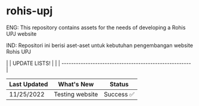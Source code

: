 # rohis-upj

ENG: This repository contains assets for the needs of developing a Rohis UPJ website

IND: Repositori ini berisi aset-aset untuk kebutuhan pengembangan website Rohis UPJ

|                   |  UPDATE LISTS!        |            |
| ------------------------------------------------------ |

| Last Updated      | What's New            | Status     |
| ----------------- | --------------------- | ---------- |
| 11/25/2022        | Testing website       | Success ✅ |


